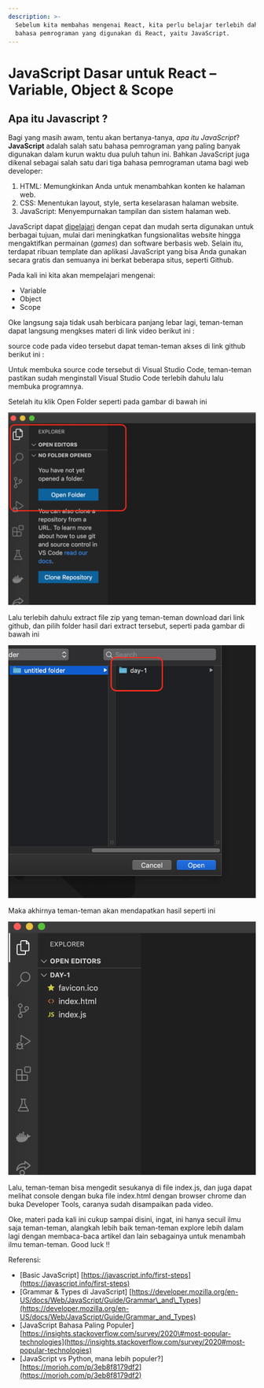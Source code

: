 ```yaml
---
description: >-
  Sebelum kita membahas mengenai React, kita perlu belajar terlebih dahulu
  bahasa pemrograman yang digunakan di React, yaitu JavaScript.
---
```


# JavaScript Dasar untuk React – Variable, Object & Scope

## Apa itu Javascript ?

Bagi yang masih awam, tentu akan bertanya-tanya, _apa itu JavaScript_? **JavaScript** adalah salah satu bahasa pemrograman yang paling banyak digunakan dalam kurun waktu dua puluh tahun ini. Bahkan JavaScript juga dikenal sebagai salah satu dari tiga bahasa pemrograman utama bagi web developer:

1. HTML: Memungkinkan Anda untuk menambahkan konten ke halaman web.
2. CSS: Menentukan layout, style, serta keselarasan halaman website.
3. JavaScript: Menyempurnakan tampilan dan sistem halaman web.

JavaScript dapat [dipelajari](https://www.bitdegree.org/learn/javascript-basics/) dengan cepat dan mudah serta digunakan untuk berbagai tujuan, mulai dari meningkatkan fungsionalitas website hingga mengaktifkan permainan \(_games_\) dan software berbasis web. Selain itu, terdapat ribuan template dan aplikasi JavaScript yang bisa Anda gunakan secara gratis dan semuanya ini berkat beberapa situs, seperti Github.

Pada kali ini kita akan mempelajari mengenai:

* Variable
* Object
* Scope

Oke langsung saja tidak usah berbicara panjang lebar lagi, teman-teman dapat langsung mengkses materi di link video berikut ini :



source code pada video tersebut dapat teman-teman akses di link github berikut ini : 

Untuk membuka source code tersebut di Visual Studio Code, teman-teman pastikan sudah menginstall Visual Studio Code terlebih dahulu lalu membuka programnya.

Setelah itu klik Open Folder seperti pada gambar di bawah ini

![](../../../.gitbook/assets/image.png)

Lalu terlebih dahulu extract file zip yang teman-teman download dari link github, dan pilih folder hasil dari extract tersebut, seperti pada gambar di bawah ini

![](../../../.gitbook/assets/image%20%281%29.png)

Maka akhirnya teman-teman akan mendapatkan hasil seperti ini

![](../../../.gitbook/assets/image%20%282%29.png)

Lalu, teman-teman bisa mengedit sesukanya di file index.js, dan juga dapat melihat console dengan buka file index.html dengan browser chrome dan buka Developer Tools, caranya sudah disampaikan pada video.

Oke, materi pada kali ini cukup sampai disini, ingat, ini hanya secuil ilmu saja teman-teman, alangkah lebih baik teman-teman explore lebih dalam lagi dengan membaca-baca artikel dan lain sebagainya untuk menambah ilmu teman-teman. Good luck !!

Referensi:

* \[Basic JavaScript\] [https://javascript.info/first-steps](https://javascript.info/first-steps)
* \[Grammar & Types di JavaScript\] [https://developer.mozilla.org/en-US/docs/Web/JavaScript/Guide/Grammar\_and\_Types](https://developer.mozilla.org/en-US/docs/Web/JavaScript/Guide/Grammar_and_Types)
* \[JavaScript Bahasa Paling Populer\] [https://insights.stackoverflow.com/survey/2020\#most-popular-technologies](https://insights.stackoverflow.com/survey/2020#most-popular-technologies)
* \[JavaScript vs Python, mana lebih populer?\] [https://morioh.com/p/3eb8f8179df2](https://morioh.com/p/3eb8f8179df2)

